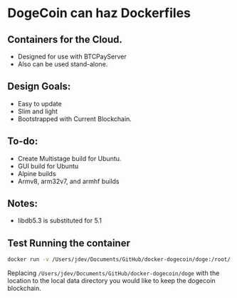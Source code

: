 # DogeCoin can haz Dockerfiles

## Containers for the Cloud. 
- Designed for use with BTCPayServer
- Also can be used stand-alone.

## Design Goals:
- Easy to update
- Slim and light
- Bootstrapped with Current Blockchain.

## To-do:
- Create Multistage build for Ubuntu.
- GUI build for Ubuntu
- Alpine builds
- Armv8, arm32v7, and armhf builds

## Notes:
- libdb5.3 is substituted for 5.1

## Test Running the container
```bash
docker run -v /Users/jdev/Documents/GitHub/docker-dogecoin/doge:/root/.dogecoin --rm -it boyroywax/dogecoin-ubuntu1804:latest
```
Replacing ```/Users/jdev/Documents/GitHub/docker-dogecoin/doge``` with the location to the local data directory you would like to keep the dogecoin blockchain.